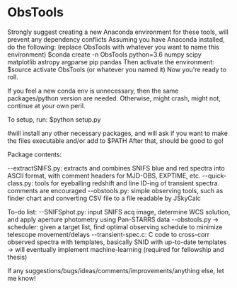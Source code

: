 # ObsTools

Strongly suggest creating a new Anaconda environment for these tools, will prevent any dependency conflicts
Assuming you have Anaconda installed, do the following:
(replace ObsTools with whatever you want to name this environment)
$conda create -n ObsTools python=3.6 numpy scipy matplotlib astropy argparse pip pandas
Then activate the environment:
$source activate ObsTools (or whatever you named it)
Now you're ready to roll.

If you feel a new conda env is unnecessary, then the same packages/python version are needed. Otherwise, might crash, might not, continue at your own peril.

To setup, run:
  $python setup.py
 
#will install any other necessary packages, and will ask if you want to make the files executable and/or add to $PATH
After that, should be good to go!

Package contents:

--extractSNIFS.py: extracts and combines SNIFS blue and red spectra into ASCII format, with comment headers for MJD-OBS, EXPTIME, etc.
--quick-class.py: tools for eyeballing redshift and line ID-ing of transient spectra. comments are encouraged
--obstools.py: simple observing tools, such as finder chart and converting CSV file to a file readable by JSkyCalc

To-do list:
--SNIFSphot.py: input SNIFS acq image, determine WCS solution, and apply aperture photometry using Pan-STARRS data
--obstools.py -> scheduler: given a target list, find optimal observing schedule to minimize telescope movement/delays
--transient-spec.c: C code to cross-corr observed spectra with templates, basically SNID with up-to-date templates
  -> will eventually implement machine-learning (required for fellowship and thesis)

If any suggestions/bugs/ideas/comments/improvements/anything else, let me know!
